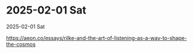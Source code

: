 # 2025-02-01 Sat

2025-02-01 Sat

https://aeon.co/essays/rilke-and-the-art-of-listening-as-a-way-to-shape-the-cosmos


